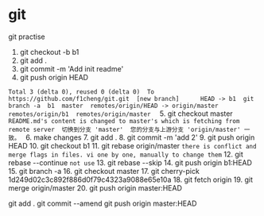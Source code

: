 # git
git practise
1. git checkout -b b1
2. git add .
3. git commit -m 'Add init readme'
4. git push origin HEAD  

`Total 3 (delta 0), reused 0 (delta 0) 
To https://github.com/f1cheng/git.git 
  [new branch]      HEAD -> b1 
git branch -a 
  b1 
  master 
  remotes/origin/HEAD -> origin/master 
  remotes/origin/b1 
  remotes/origin/master 
` 
5. git checkout master
`README.md's content is changed to master's which is fetching from remote server 
切换到分支 'master' 
您的分支与上游分支 'origin/master' 一致。
` 
6. make changes 
7. git add . 
8. git commit -m 'add 2' 
9. git push origin HEAD 
10. git checkout b1 
11. git rebase origin/master 
`there is conflict and merge flags in files. vi one by one, manually to change them` 
12. git rebase --continue 
` not use ` 
13. git rebase --skip 
14. git push origin b1:HEAD 
15. git branch -a 
16. git checkout master 
17. git cherry-pick 1d249d02c3c892f886d0f79c4323a9088e65e10a 
18. git fetch origin 
19. git merge origin/master 
20. git push origin master:HEAD 

git add .
git commit --amend
git push origin master:HEAD

